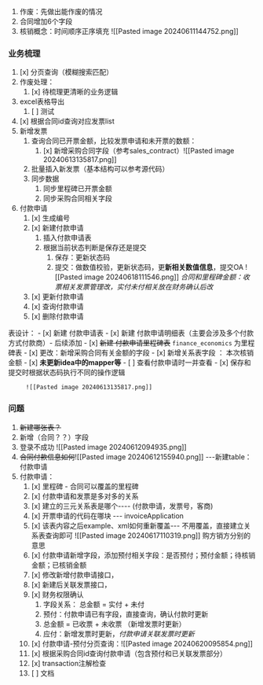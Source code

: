 



1. 作废：先做出能作废的情况
2. 合同增加6个字段
3. 核销概念：时间顺序正序填充
![[Pasted image 20240611144752.png]]


### 业务梳理
1. [x] 分页查询（模糊搜索匹配）
2. 作废处理：
	1. [x] 待梳理更清晰的业务逻辑
3. excel表格导出
	1. [ ] 测试
4. [x] 根据合同id查询对应发票list
5. 新增发票
	1. 查询合同已开票金额，比较发票申请和未开票的数额：
		1. [x] 新增采购合同字段（参考sales_contract）![[Pasted image 20240613135817.png]]
	2. 批量插入新发票（基本结构可以参考源代码）
	3. 同步数据
		1. 同步里程碑已开票金额
		2. 同步采购合同相关字段
6. 付款申请
	1. [x] 生成编号
	2. [x] 新建付款申请
		1. 插入付款申请表
		2. 根据当前状态判断是保存还是提交
			1. 保存：更新状态码
			2. 提交：做数值校验，更新状态码，更**新相关数值信息**，提交OA
			![[Pasted image 20240618111546.png]]
			*合同和里程碑金额：收票相关发票管理改，实付未付相关放在财务确认后改*
	1. [x] 更新付款申请
	2. [x] 查询付款申请
	3. [x] 删除付款申请

表设计：
	 - [x] 新建  付款申请表
	- [x] 新建 付款申请明细表（主要会涉及多个付款方式付款商）- 后续添加
	- [x] ~~新建 付款申请里程碑表~~  `finance_economics` 为里程碑表
	- [x] 更改：新增采购合同有关金额的字段
	- [x] 新增关系表字段 ： 本次核销金额
		- [x] **未更新idea中的mapper等**
	- [ ] 查看付款申请时一并查看
	- [x] 保存和提交时根据状态码执行不同的操作逻辑
	
		 ![[Pasted image 20240613135817.png]]

### 问题
1. ~~新建哪张表？~~
2. 新增（合同？？）字段
3. 登录不成功 
	![[Pasted image 20240612094935.png]]
4. ~~合同付款信息如何~~![[Pasted image 20240612155940.png]]  ---新建table：付款申请
5. 付款申请：
	1. [x] 里程碑 - 合同可以覆盖的里程碑
	2. [x] 付款申请和发票是多对多的关系
	3. [x] 建立的三元关系表是哪个---- (付款申请，发票号，客商)
	4. [x] 开票申请的代码在哪块 --- invoiceApplication
	5. [x]  该表内容之后example、xml如何重新覆盖--- 不用覆盖，直接建立关系表查询即可
	![[Pasted image 20240617110319.png]]
	购方销方分别的意思
	6. [x] 付款申请新增字段，添加预付相关字段：是否预付；预付金额；待核销金额；已核销金额
	7. [x] 修改新增付款申请接口，
	8. [x] 新建后关联发票接口，
	10. [x] 财务权限确认
		1. 字段关系： 总金额 = 实付 + 未付
		2. 预付：付款申请已有字段，直接查询，确认付款时更新
		3. 总金额 = 已收票 + 未收票 （新增发票时更新）
		4. 应付：新增发票时更新，*付款申请关联发票时更新*
	11. [x] 付款申请-预付分页查询：![[Pasted image 20240620095854.png]]
	12. [x] 根据采购合同id查询付款申请（包含预付和已关联发票部分）
	13. [x] transaction注解检查
	14. [ ] 文档